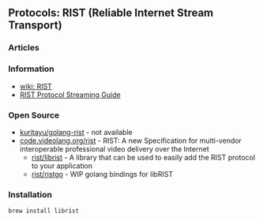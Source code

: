 ## Protocols: RIST (Reliable Internet Stream Transport)


### Articles



### Information
- [wiki: RIST](https://en.wikipedia.org/wiki/Reliable_Internet_Stream_Transport)
- [RIST Protocol Streaming Guide](https://obsproject.com/kb/rist-protocol-streaming-guide)



### Open Source
- [kuritayu/golang-rist](https://github.com/kuritayu/golang-rist) - not available
- [code.videolang.org/rist](https://code.videolan.org/rist) - RIST: A new Specification for multi-vendor interoperable professional video delivery over the Internet
	- [rist/librist](https://code.videolan.org/rist/librist) - A library that can be used to easily add the RIST protocol to your application
	- [rist/ristgo](https://code.videolan.org/rist/ristgo) - WIP golang bindings for libRIST



### Installation
```
brew install librist
```

